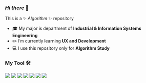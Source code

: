 ### _Hi there_ 👋

This is a ✨ _Algorithm_ ✨ repository 

- 🎓 My major is department of **Industrial & Information Systems Engineering**
- ✏️ I’m currently learning **UX and Development**
- 💻 I use this repository only for **Algorithm Study**

### My Tool 🛠
<img src="https://img.shields.io/badge/Python-3766AB?style=flat-square&logo=Python&logoColor=white"/></a>
<img src="https://img.shields.io/badge/C-EF5C55?style=flat-square&logo=C&logoColor=white"/></a>
<img src="https://img.shields.io/badge/R-276DC3?style=flat-square&logo=R&logoColor=white"/></a>
<img src="https://img.shields.io/badge/Tableau-E97627?style=flat-square&logo=Tableau&logoColor=white"/></a>
<img src="https://img.shields.io/badge/Adobe XD-FF61f6?style=flat-square&logo=(Adobe XD)&logoColor=Black"/></a>
<img src="https://img.shields.io/badge/Adobe Photoshop-31A8FF?style=flat-square&logo=Adobe Photoshop&logoColor=white"/></a>
<img src="https://img.shields.io/badge/Adobe Illustrator-FF9A00?style=flat-square&logo=Adobe Illustrator&logoColor=Black"/></a>
